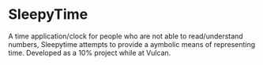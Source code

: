 SleepyTime
==========
A time application/clock for people who are not able to read/understand numbers, Sleepytime attempts to provide a aymbolic means of representing time. Developed as a 10% project while at Vulcan.
